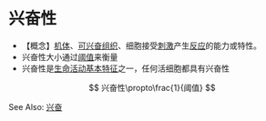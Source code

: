 # 兴奋性

- 【概念】[机体](机体.md)、[可兴奋组织](可兴奋组织.md)、细胞接受[刺激](刺激.md)产生[反应](反应.md)的能力或特性。
- 兴奋性大小通过[阈值](阈值.md)来衡量
- 兴奋性是[生命活动基本特征](生命活动基本特征.md)之一，任何活细胞都具有兴奋性

$$
兴奋性\propto\frac{1}{阈值}
$$

See Also: [兴奋](兴奋.md)
